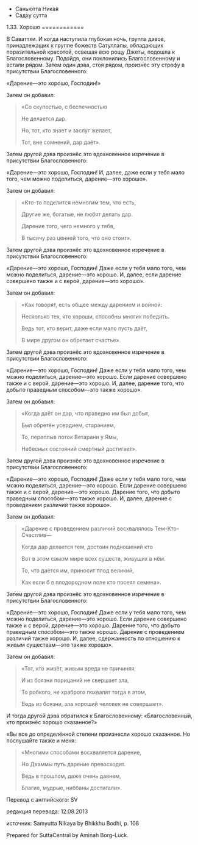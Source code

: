 









* Саньютта Никая
* Садху сутта


1\.33\. Хорошо
\=\=\=\=\=\=\=\=\=\=\=\=



В Саваттхи\. И когда наступила глубокая ночь, группа дэвов, принадлежащих к группе божеств Сатуллапы, обладающих поразительной красотой, освещая всю рощу Джеты, подошла к Благословенному\. Подойдя, они поклонились Благословенному и встали рядом\. Затем один дэва, стоя рядом, произнёс эту строфу в присутствии Благословенного:


«Дарение—это хорошо, Господин\!»


Затем он добавил:



> «Со скупостью, с беспечностью  
> 
> Не делается дар\.  
> 
> Но, тот, кто знает и заслуг желает,  
> 
> Тот, вне сомнений, дар даёт»\.


Затем другой дэва произнёс это вдохновенное изречение в присутствии Благословенного:


«Дарение—это хорошо, Господин\! И, далее, даже если у тебя мало того, чем можно поделиться, дарение—это хорошо»\.


Затем он добавил:



> «Кто\-то поделится немногим тем, что есть,  
> 
> Другие же, богатые, не любят делать дар\.  
> 
> Дарение того, чего немного у тебя,  
> 
> В тысячу раз ценней того, что оно стоит»\.


Затем другой дэва произнёс это вдохновенное изречение в присутствии Благословенного:


«Дарение—это хорошо, Господин\! Даже если у тебя мало того, чем можно поделиться, дарение—это хорошо\. И, далее, если дарение совершено также и с верой, дарение—это хорошо»\.


Затем он добавил:



> «Как говорят, есть общее между дарением и войной:  
> 
> Несколько тех, кто хороши, способны многих победить\.  
> 
> Ведь тот, кто верит, даже если мало пусть даёт,  
> 
> В мире другом он обретает счастье»\.


Затем другой дэва произнёс это вдохновенное изречение в присутствии Благословенного:


«Дарение—это хорошо, Господин\! Даже если у тебя мало того, чем можно поделиться, дарение—это хорошо\. Если дарение совершено также и с верой, дарение—это хорошо\. И, далее, дарение того, что добыто праведным способом—это также хорошо»\.


Затем он добавил:



> «Когда даёт он дар, что праведно им был добыт,  
> 
> Был обретён усердием, старанием,  
> 
> То, переплыв поток Ветарани у Ямы,  
> 
> Небесных состояний смертный достигает»\.


Затем другой дэва произнёс это вдохновенное изречение в присутствии Благословенного:


«Дарение—это хорошо, Господин\! Даже если у тебя мало того, чем можно поделиться, дарение—это хорошо\. Если дарение совершено также и с верой, дарение—это хорошо\. Дарение того, что добыто праведным способом—это также хорошо\. И, далее, дарение с проведением различий также хорошо»\.


Затем он добавил:



> «Дарение с проведением различий восхвалялось Тем\-Кто\-Счастлив—  
> 
> Когда дар делается тем, достоин подношений кто  
> 
> Вот в этом самом мире всех существ, живущих в нём\.  
> 
> То, что даётся им, приносит плод великий,  
> 
> Как если б в плодородном поле кто посеял семена»\.


Затем другой дэва произнёс это вдохновенное изречение в присутствии Благословенного:


«Дарение—это хорошо, Господин\! Даже если у тебя мало того, чем можно поделиться, дарение—это хорошо\. Если дарение совершено также и с верой, дарение—это хорошо\. Дарение того, что добыто праведным способом—это также хорошо\. Дарение с проведением различий также хорошо\. И, далее, сдержанность по отношению к живым существам—это также хорошо»\.


Затем он добавил:



> «Тот, кто живёт, живым вреда не причиняя,  
> 
> И из боязни порицаний не свершает зла,  
> 
> То робкого, не храброго похвалят тогда в этом,  
> 
> Ведь из боязни, зла хороший человек не совершает»\.


И тогда другой дэва обратился к Благословенному: «Благословенный, кто произнёс хорошо сказанное?»


«Вы все до определённой степени произнесли хорошо сказанное\. Но послушайте также и меня:



> «Многими способами восхваляется дарение,  
> 
> Но Дхаммы путь дарение превосходит\.  
> 
> Ведь в прошлом, даже очень давнем,  
> 
> Благие, мудрые, ниббаны достигали»\.



Перевод с английского: SV


редакция перевода: 12\.08\.2013


источник: Samyutta Nikaya by Bhikkhu Bodhi, p\. 108


Prepared for SuttaCentral by Aminah Borg\-Luck\.






